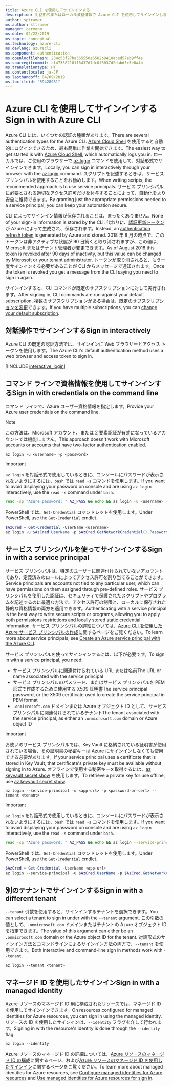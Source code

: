 ```yaml
---
title: Azure CLI を使用してサインインする
description: 対話形式またはローカル資格情報で Azure CLI を使用してサインインします
author: sptramer
ms.author: sttramer
manager: carmonm
ms.date: 02/22/2019
ms.topic: conceptual
ms.technology: azure-cli
ms.devlang: azurecli
ms.component: authentication
ms.openlocfilehash: 234c53f27ba365550e6502b8410aced57eb9ff4e
ms.sourcegitcommit: cf47338210116437d7dc0f6037d2dabd5c5e6a4b
ms.translationtype: HT
ms.contentlocale: ja-JP
ms.lasthandoff: 04/09/2019
ms.locfileid: "59428981"
---
```

# <a name="sign-in-with-azure-cli"></a><span data-ttu-id="2a01b-103">Azure CLI を使用してサインインする</span><span class="sxs-lookup"><span data-stu-id="2a01b-103">Sign in with Azure CLI</span></span> 

<span data-ttu-id="2a01b-104">Azure CLI には、いくつかの認証の種類があります。</span><span class="sxs-lookup"><span data-stu-id="2a01b-104">There are several authentication types for the Azure CLI.</span></span> <span data-ttu-id="2a01b-105">[Azure Cloud Shell](/azure/cloud-shell/overview) を使用すると自動的にログインできるため、最も簡単に作業を開始できます。</span><span class="sxs-lookup"><span data-stu-id="2a01b-105">The easiest way to get started is with [Azure Cloud Shell](/azure/cloud-shell/overview), which automatically logs you in.</span></span>
<span data-ttu-id="2a01b-106">ローカルでは、ご使用のブラウザーで [az login](/cli/azure/reference-index#az-login) コマンドを使用して、対話形式でサインインできます。</span><span class="sxs-lookup"><span data-stu-id="2a01b-106">Locally, you can sign in interactively through your browser with the [az login](/cli/azure/reference-index#az-login) command.</span></span> <span data-ttu-id="2a01b-107">スクリプトを記述するときは、サービス プリンシパルを使用することをお勧めします。</span><span class="sxs-lookup"><span data-stu-id="2a01b-107">When writing scripts, the recommended approach is to use service principals.</span></span> <span data-ttu-id="2a01b-108">サービス プリンシパルに必要とされる適切なアクセス許可だけを付与することによって、自動化をより安全に維持できます。</span><span class="sxs-lookup"><span data-stu-id="2a01b-108">By granting just the appropriate permissions needed to a service principal, you can keep your automation secure.</span></span>

<span data-ttu-id="2a01b-109">CLI によってサインイン情報が保存されることは、まったくありません。</span><span class="sxs-lookup"><span data-stu-id="2a01b-109">None of your sign-in information is stored by the CLI.</span></span> <span data-ttu-id="2a01b-110">代わりに、[認証更新トークン](https://docs.microsoft.com/en-us/azure/active-directory/develop/v1-id-and-access-tokens#refresh-tokens)が Azure によって生成され、保存されます。</span><span class="sxs-lookup"><span data-stu-id="2a01b-110">Instead, an [authentication refresh token](https://docs.microsoft.com/en-us/azure/active-directory/develop/v1-id-and-access-tokens#refresh-tokens) is generated by Azure and stored.</span></span> <span data-ttu-id="2a01b-111">2018 年 8 月の時点で、このトークンは非アクティブな状態が 90 日続くと取り消されますが、この値は、Microsoft またはテナント管理者が変更できます。</span><span class="sxs-lookup"><span data-stu-id="2a01b-111">As of August 2018 this token is revoked after 90 days of inactivity, but this value can be changed by Microsoft or your tenant administrator.</span></span> <span data-ttu-id="2a01b-112">トークンが取り消されると、もう一度サインインする必要があることが CLI からメッセージで通知されます。</span><span class="sxs-lookup"><span data-stu-id="2a01b-112">Once the token is revoked you get a message from the CLI saying you need to sign in again.</span></span>

<span data-ttu-id="2a01b-113">サインインすると、CLI コマンドが既定のサブスクリプションに対して実行されます。</span><span class="sxs-lookup"><span data-stu-id="2a01b-113">After signing in, CLI commands are run against your default subscription.</span></span> <span data-ttu-id="2a01b-114">複数のサブスクリプションがある場合は、[既定のサブスクリプションを変更](manage-azure-subscriptions-azure-cli.md)できます。</span><span class="sxs-lookup"><span data-stu-id="2a01b-114">If you have multiple subscriptions, you can [change your default subscription](manage-azure-subscriptions-azure-cli.md).</span></span>

## <a name="sign-in-interactively"></a><span data-ttu-id="2a01b-115">対話操作でサインインする</span><span class="sxs-lookup"><span data-stu-id="2a01b-115">Sign in interactively</span></span>

<span data-ttu-id="2a01b-116">Azure CLI の既定の認証方法では、サインインに Web ブラウザーとアクセス トークンを使用します。</span><span class="sxs-lookup"><span data-stu-id="2a01b-116">The Azure CLI's default authentication method uses a web browser and access token to sign in.</span></span>

[!INCLUDE [interactive_login](includes/interactive-login.md)]

## <a name="sign-in-with-credentials-on-the-command-line"></a><span data-ttu-id="2a01b-117">コマンド ラインで資格情報を使用してサインインする</span><span class="sxs-lookup"><span data-stu-id="2a01b-117">Sign in with credentials on the command line</span></span>

<span data-ttu-id="2a01b-118">コマンド ラインで、Azure ユーザー資格情報を指定します。</span><span class="sxs-lookup"><span data-stu-id="2a01b-118">Provide your Azure user credentials on the command line.</span></span>

> [!Note]
> <span data-ttu-id="2a01b-119">この方法は、Microsoft アカウント、または 2 要素認証が有効になっているアカウントでは機能しません。</span><span class="sxs-lookup"><span data-stu-id="2a01b-119">This approach doesn't work with Microsoft accounts or accounts that have two-factor authentication enabled.</span></span>

```azurecli-interactive
az login -u <username> -p <password>
```

> [!IMPORTANT]
> <span data-ttu-id="2a01b-120">`az login` を対話形式で使用しているときに、コンソールにパスワードが表示されないようにするには、`bash` では `read -s` コマンドを使用します。</span><span class="sxs-lookup"><span data-stu-id="2a01b-120">If you want to avoid displaying your password on console and are using `az login` interactively, use the `read -s` command under `bash`.</span></span>
>
> ```bash
> read -sp "Azure password: " AZ_PASS && echo && az login -u <username> -p $AZ_PASS
> ```
>
> <span data-ttu-id="2a01b-121">PowerShell では、`Get-Credential` コマンドレットを使用します。</span><span class="sxs-lookup"><span data-stu-id="2a01b-121">Under PowerShell, use the `Get-Credential` cmdlet.</span></span>
>
> ```powershell
> $AzCred = Get-Credential -UserName <username>
> az login -u $AzCred.UserName -p $AzCred.GetNetworkCredential().Password
> ```

## <a name="sign-in-with-a-service-principal"></a><span data-ttu-id="2a01b-122">サービス プリンシパルを使ってサインインする</span><span class="sxs-lookup"><span data-stu-id="2a01b-122">Sign in with a service principal</span></span>

<span data-ttu-id="2a01b-123">サービス プリンシパルは、特定のユーザーに関連付けられていないアカウントであり、定義済みのロールによってアクセス許可を割り当てることができます。</span><span class="sxs-lookup"><span data-stu-id="2a01b-123">Service principals are accounts not tied to any particular user, which can have permissions on them assigned through pre-defined roles.</span></span> <span data-ttu-id="2a01b-124">サービス プリンシパルを使用した認証は、セキュリティで保護されたスクリプトやプログラムを記述するのに最適な方法で、アクセス許可の制限と、ローカルに保存された静的な資格情報の両方を適用できます。</span><span class="sxs-lookup"><span data-stu-id="2a01b-124">Authenticating with a service principal is the best way to write secure scripts or programs, allowing you to apply both permissions restrictions and locally stored static credential information.</span></span> <span data-ttu-id="2a01b-125">サービス プリンシパルの詳細については、[Azure CLI を使用した Azure サービス プリンシパルの作成](create-an-azure-service-principal-azure-cli.md)に関するページをご覧ください。</span><span class="sxs-lookup"><span data-stu-id="2a01b-125">To learn more about service principals, see [Create an Azure service principal with the Azure CLI](create-an-azure-service-principal-azure-cli.md).</span></span>

<span data-ttu-id="2a01b-126">サービス プリンシパルを使ってサインインするには、以下が必要です。</span><span class="sxs-lookup"><span data-stu-id="2a01b-126">To sign in with a service principal, you need:</span></span>

* <span data-ttu-id="2a01b-127">サービス プリンシパルに関連付けられている URL または名前</span><span class="sxs-lookup"><span data-stu-id="2a01b-127">The URL or name associated with the service principal</span></span>
* <span data-ttu-id="2a01b-128">サービス プリンシパルのパスワード、またはサービス プリンシパルを PEM 形式で作成するために使用する X509 証明書</span><span class="sxs-lookup"><span data-stu-id="2a01b-128">The service principal password, or the X509 certificate used to create the service principal in PEM format</span></span>
* <span data-ttu-id="2a01b-129">`.onmicrosoft.com` ドメインまたは Azure オブジェクト ID として、サービス プリンシパルに関連付けられているテナント</span><span class="sxs-lookup"><span data-stu-id="2a01b-129">The tenant associated with the service principal, as either an `.onmicrosoft.com` domain or Azure object ID</span></span>

> [!IMPORTANT]
>
> <span data-ttu-id="2a01b-130">お使いのサービス プリンシパルでは、Key Vault に格納されている証明書が使用されている場合、その証明書の秘密キーは Azure にサインインしなくても使用できる必要があります。</span><span class="sxs-lookup"><span data-stu-id="2a01b-130">If your service principal uses a certificate that is stored in Key Vault, that certificate's private key must be available without signing in to Azure.</span></span> <span data-ttu-id="2a01b-131">オフラインで使用する秘密キーを取得するには、[az keyvault secret show](/cli/azure/keyvault/secret) を使用します。</span><span class="sxs-lookup"><span data-stu-id="2a01b-131">To retrieve a private key for use offline, use [az keyvault secret show](/cli/azure/keyvault/secret).</span></span>

```azurecli-interactive
az login --service-principal -u <app-url> -p <password-or-cert> --tenant <tenant>
```

> [!IMPORTANT]
> <span data-ttu-id="2a01b-132">`az login` を対話形式で使用しているときに、コンソールにパスワードが表示されないようにするには、`bash` では `read -s` コマンドを使用します。</span><span class="sxs-lookup"><span data-stu-id="2a01b-132">If you want to avoid displaying your password on console and are using `az login` interactively, use the `read -s` command under `bash`.</span></span>
>
> ```bash
> read -sp "Azure password: " AZ_PASS && echo && az login --service-principal -u <app-url> -p $AZ_PASS --tenant <tenant>
> ```
>
> <span data-ttu-id="2a01b-133">PowerShell では、`Get-Credential` コマンドレットを使用します。</span><span class="sxs-lookup"><span data-stu-id="2a01b-133">Under PowerShell, use the `Get-Credential` cmdlet.</span></span>
>
> ```powershell
> $AzCred = Get-Credential -UserName <app-url>
> az login --service-principal -u $AzCred.UserName -p $AzCred.GetNetworkCredential().Password --tenant <tenant>
> ```

## <a name="sign-in-with-a-different-tenant"></a><span data-ttu-id="2a01b-134">別のテナントでサインインする</span><span class="sxs-lookup"><span data-stu-id="2a01b-134">Sign in with a different tenant</span></span>

<span data-ttu-id="2a01b-135">`--tenant` 引数を使用すると、サインインするテナントを選択できます。</span><span class="sxs-lookup"><span data-stu-id="2a01b-135">You can select a tenant to sign in under with the `--tenant` argument.</span></span> <span data-ttu-id="2a01b-136">この引数の値として、`.onmicrosoft.com` ドメインまたはテナントの Azure オブジェクト ID を指定できます。</span><span class="sxs-lookup"><span data-stu-id="2a01b-136">The value of this argument can either be an `.onmicrosoft.com` domain or the Azure object ID for the tenant.</span></span> <span data-ttu-id="2a01b-137">対話形式のサインイン方法とコマンドラインによるサインイン方法の両方で、`--tenant` を使用できます。</span><span class="sxs-lookup"><span data-stu-id="2a01b-137">Both interactive and command-line sign in methods work with `--tenant`.</span></span>

```azurecli-interactive
az login --tenant <tenant>
```

## <a name="sign-in-with-a-managed-identity"></a><span data-ttu-id="2a01b-138">マネージド ID を使用したサインイン</span><span class="sxs-lookup"><span data-stu-id="2a01b-138">Sign in with a managed identity</span></span>

<span data-ttu-id="2a01b-139">Azure リソースのマネージド ID 用に構成されたリソースでは、マネージド ID を使用してサインインできます。</span><span class="sxs-lookup"><span data-stu-id="2a01b-139">On resources configured for managed identities for Azure resources, you can sign in using the managed identity.</span></span> <span data-ttu-id="2a01b-140">リソースの ID を使用したサインインは、`--identity` フラグを介して行われます。</span><span class="sxs-lookup"><span data-stu-id="2a01b-140">Signing in with the resource's identity is done through the `--identity` flag.</span></span>

```azurecli-interactive
az login --identity
```

<span data-ttu-id="2a01b-141">Azure リソースのマネージド ID の詳細については、[Azure リソースのマネージド ID の構成](https://docs.microsoft.com/en-us/azure/active-directory/managed-identities-azure-resources/qs-configure-cli-windows-vm)に関するページ、および[Azure リソースのマネージド ID を使用したサインイン](https://docs.microsoft.com/en-us/azure/active-directory/managed-identities-azure-resources/how-to-use-vm-sign-in)に関するページをご覧ください。</span><span class="sxs-lookup"><span data-stu-id="2a01b-141">To learn more about managed identities for Azure resources, see [Configure managed identities for Azure resources](https://docs.microsoft.com/en-us/azure/active-directory/managed-identities-azure-resources/qs-configure-cli-windows-vm) and [Use managed identities for Azure resources for sign in](https://docs.microsoft.com/en-us/azure/active-directory/managed-identities-azure-resources/how-to-use-vm-sign-in).</span></span>
